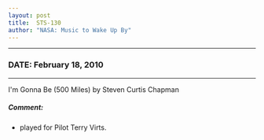 ```yaml
---
layout: post
title:  STS-130
author: "NASA: Music to Wake Up By"
---
```


----
### DATE: February 18, 2010
----
I'm Gonna Be (500 Miles) by Steven Curtis Chapman

##### Comment:
* played for Pilot Terry Virts.
